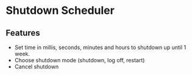 # Shutdown Scheduler

## Features

- Set time in millis, seconds, minutes and hours to shutdown up until 1 week.
- Choose shutdown mode (shutdown, log off, restart)
- Cancel shutdown